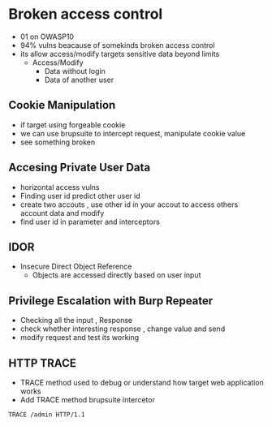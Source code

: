# Broken access control
- 01 on OWASP10
- 94% vulns beacause of somekinds broken access control
- its allow access/modify targets sensitive data beyond limits
    - Access/Modify
        - Data without login
        - Data of another user

## Cookie Manipulation
- if target using forgeable cookie
- we can use brupsuite to intercept request, manipulate cookie value
- see something broken 

## Accesing Private User Data
- horizontal access vulns
- Finding user id predict other user id
- create two accouts , use other id in your accout to access others account data and modify
- find user id in parameter and interceptors

## IDOR
- Insecure Direct Object Reference
    - Objects are accessed directly based on user input

## Privilege Escalation with Burp Repeater
- Checking all the input , Response
- check whether interesting response , change value and send
- modify request and test its working 

## HTTP TRACE
- TRACE method used to debug or understand how target web application works
- Add TRACE method brupsuite intercetor

```
TRACE /admin HTTP/1.1
```


